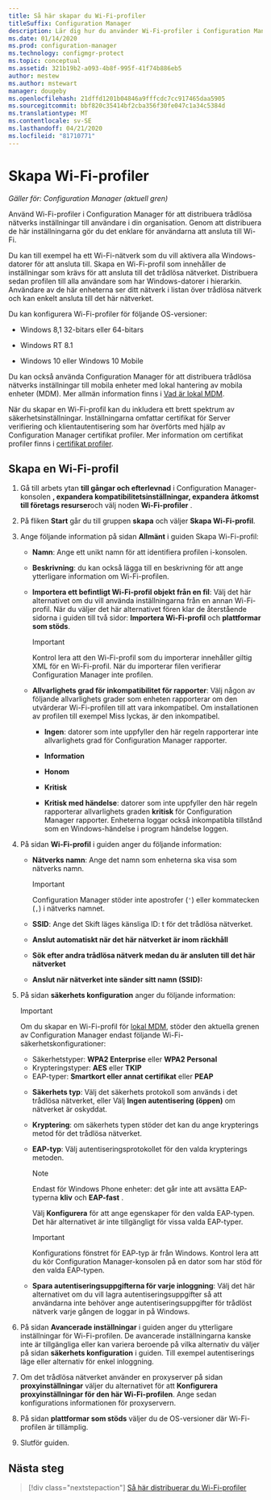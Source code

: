 ```yaml
---
title: Så här skapar du Wi-Fi-profiler
titleSuffix: Configuration Manager
description: Lär dig hur du använder Wi-Fi-profiler i Configuration Manager för att distribuera trådlösa nätverks inställningar till användare i din organisation.
ms.date: 01/14/2020
ms.prod: configuration-manager
ms.technology: configmgr-protect
ms.topic: conceptual
ms.assetid: 321b19b2-a093-4b8f-995f-41f74b886eb5
author: mestew
ms.author: mstewart
manager: dougeby
ms.openlocfilehash: 21dffd1201b04846a9fffcdc7cc917465daa5905
ms.sourcegitcommit: bbf820c35414bf2cba356f30fe047c1a34c5384d
ms.translationtype: MT
ms.contentlocale: sv-SE
ms.lasthandoff: 04/21/2020
ms.locfileid: "81710771"
---
```

# <a name="create-wi-fi-profiles"></a>Skapa Wi-Fi-profiler

*Gäller för: Configuration Manager (aktuell gren)*

Använd Wi-Fi-profiler i Configuration Manager för att distribuera trådlösa nätverks inställningar till användare i din organisation. Genom att distribuera de här inställningarna gör du det enklare för användarna att ansluta till Wi-Fi.  

Du kan till exempel ha ett Wi-Fi-nätverk som du vill aktivera alla Windows-datorer för att ansluta till. Skapa en Wi-Fi-profil som innehåller de inställningar som krävs för att ansluta till det trådlösa nätverket. Distribuera sedan profilen till alla användare som har Windows-datorer i hierarkin. Användare av de här enheterna ser ditt nätverk i listan över trådlösa nätverk och kan enkelt ansluta till det här nätverket.  

Du kan konfigurera Wi-Fi-profiler för följande OS-versioner:

- Windows 8,1 32-bitars eller 64-bitars

- Windows RT 8.1

- Windows 10 eller Windows 10 Mobile

Du kan också använda Configuration Manager för att distribuera trådlösa nätverks inställningar till mobila enheter med lokal hantering av mobila enheter (MDM). Mer allmän information finns i [Vad är lokal MDM](../../mdm/understand/manage-mobile-devices-with-on-premises-infrastructure.md).

När du skapar en Wi-Fi-profil kan du inkludera ett brett spektrum av säkerhetsinställningar. Inställningarna omfattar certifikat för Server verifiering och klientautentisering som har överförts med hjälp av Configuration Manager certifikat profiler. Mer information om certifikat profiler finns i [certifikat profiler](introduction-to-certificate-profiles.md).

## <a name="create-a-wi-fi-profile"></a>Skapa en Wi-Fi-profil

1. Gå till arbets ytan **till gångar och efterlevnad** i Configuration Manager-konsolen **, expandera kompatibilitetsinställningar, expandera** **åtkomst till företags resurser**och välj noden **Wi-Fi-profiler** .

1. På fliken **Start** går du till gruppen **skapa** och väljer **Skapa Wi-Fi-profil**.

1. Ange följande information på sidan **Allmänt** i guiden Skapa Wi-Fi-profil:

    - **Namn**: Ange ett unikt namn för att identifiera profilen i-konsolen.

    - **Beskrivning**: du kan också lägga till en beskrivning för att ange ytterligare information om Wi-Fi-profilen.

    - **Importera ett befintligt Wi-Fi-profil objekt från en fil**: Välj det här alternativet om du vill använda inställningarna från en annan Wi-Fi-profil. När du väljer det här alternativet fören klar de återstående sidorna i guiden till två sidor: **Importera Wi-Fi-profil** och **plattformar som stöds**.

        > [!IMPORTANT]
        > Kontrol lera att den Wi-Fi-profil som du importerar innehåller giltig XML för en Wi-Fi-profil. När du importerar filen verifierar Configuration Manager inte profilen.

    - **Allvarlighets grad för inkompatibilitet för rapporter**: Välj någon av följande allvarlighets grader som enheten rapporterar om den utvärderar Wi-Fi-profilen till att vara inkompatibel. Om installationen av profilen till exempel Miss lyckas, är den inkompatibel.

        - **Ingen**: datorer som inte uppfyller den här regeln rapporterar inte allvarlighets grad för Configuration Manager rapporter.

        - **Information**

        - **Honom**

        - **Kritisk**

        - **Kritisk med händelse**: datorer som inte uppfyller den här regeln rapporterar allvarlighets graden **kritisk** för Configuration Manager rapporter. Enheterna loggar också inkompatibla tillstånd som en Windows-händelse i program händelse loggen.

1. På sidan **Wi-Fi-profil** i guiden anger du följande information:

    - **Nätverks namn**: Ange det namn som enheterna ska visa som nätverks namn.

        > [!IMPORTANT]
        > Configuration Manager stöder inte apostrofer (`'`) eller kommatecken (`,`) i nätverks namnet.

    - **SSID**: Ange det Skift läges känsliga ID: t för det trådlösa nätverket.

    - **Anslut automatiskt när det här nätverket är inom räckhåll**
    - **Sök efter andra trådlösa nätverk medan du är ansluten till det här nätverket**
    - **Anslut när nätverket inte sänder sitt namn (SSID):**

1. På sidan **säkerhets konfiguration** anger du följande information:

    > [!IMPORTANT]
    > Om du skapar en Wi-Fi-profil för [lokal MDM](../../mdm/understand/manage-mobile-devices-with-on-premises-infrastructure.md), stöder den aktuella grenen av Configuration Manager endast följande Wi-Fi-säkerhetskonfigurationer:  
    >
    > - Säkerhetstyper: **WPA2 Enterprise** eller **WPA2 Personal**  
    > - Krypteringstyper: **AES** eller **TKIP**  
    > - EAP-typer: **Smartkort eller annat certifikat** eller **PEAP**  

    - **Säkerhets typ**: Välj det säkerhets protokoll som används i det trådlösa nätverket, eller Välj **Ingen autentisering (öppen)** om nätverket är oskyddat.

    - **Kryptering**: om säkerhets typen stöder det kan du ange krypterings metod för det trådlösa nätverket.

    - **EAP-typ**: Välj autentiseringsprotokollet för den valda krypterings metoden.

        > [!NOTE]
        > Endast för Windows Phone enheter: det går inte att avsätta EAP-typerna **kliv** och **EAP-fast** .

        Välj **Konfigurera** för att ange egenskaper för den valda EAP-typen. Det här alternativet är inte tillgängligt för vissa valda EAP-typer.

        > [!IMPORTANT]
        > Konfigurations fönstret för EAP-typ är från Windows. Kontrol lera att du kör Configuration Manager-konsolen på en dator som har stöd för den valda EAP-typen.

    - **Spara autentiseringsuppgifterna för varje inloggning**: Välj det här alternativet om du vill lagra autentiseringsuppgifter så att användarna inte behöver ange autentiseringsuppgifter för trådlöst nätverk varje gången de loggar in på Windows.

1. På sidan **Avancerade inställningar** i guiden anger du ytterligare inställningar för Wi-Fi-profilen. De avancerade inställningarna kanske inte är tillgängliga eller kan variera beroende på vilka alternativ du väljer på sidan **säkerhets konfiguration** i guiden. Till exempel autentiserings läge eller alternativ för enkel inloggning.

1. Om det trådlösa nätverket använder en proxyserver på sidan **proxyinställningar** väljer du alternativet för att **Konfigurera proxyinställningar för den här Wi-Fi-profilen**. Ange sedan konfigurations informationen för proxyservern.

1. På sidan **plattformar som stöds** väljer du de OS-versioner där Wi-Fi-profilen är tillämplig.

1. Slutför guiden.

## <a name="next-step"></a>Nästa steg

> [!div class="nextstepaction"]
> [Så här distribuerar du Wi-Fi-profiler](deploy-wifi-vpn-email-cert-profiles.md)
